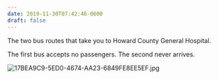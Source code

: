```yaml
---
date: 2019-11-30T07:42:46-0600
draft: false
---
```


The two bus routes that take you to Howard County General Hospital.

The first bus accepts no passengers. The second never arrives.

![17BEA9C9-5ED0-4674-AA23-6849FE8EE5EF.jpg](https://ianwhitney.micro.blog/uploads/2019/f76747ae8c.jpg)


